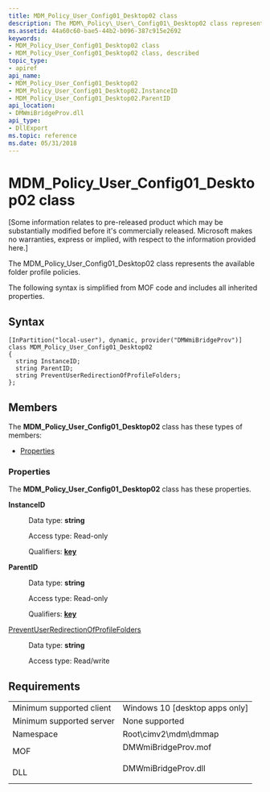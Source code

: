 ```yaml
---
title: MDM_Policy_User_Config01_Desktop02 class
description: The MDM\_Policy\_User\_Config01\_Desktop02 class represents the available folder profile policies.
ms.assetid: 44a60c60-bae5-44b2-b096-387c915e2692
keywords:
- MDM_Policy_User_Config01_Desktop02 class
- MDM_Policy_User_Config01_Desktop02 class, described
topic_type:
- apiref
api_name:
- MDM_Policy_User_Config01_Desktop02
- MDM_Policy_User_Config01_Desktop02.InstanceID
- MDM_Policy_User_Config01_Desktop02.ParentID
api_location:
- DMWmiBridgeProv.dll
api_type:
- DllExport
ms.topic: reference
ms.date: 05/31/2018
---
```


# MDM\_Policy\_User\_Config01\_Desktop02 class

\[Some information relates to pre-released product which may be substantially modified before it's commercially released. Microsoft makes no warranties, express or implied, with respect to the information provided here.\]

The MDM\_Policy\_User\_Config01\_Desktop02 class represents the available folder profile policies.

The following syntax is simplified from MOF code and includes all inherited properties.

## Syntax

``` syntax
[InPartition("local-user"), dynamic, provider("DMWmiBridgeProv")]
class MDM_Policy_User_Config01_Desktop02
{
  string InstanceID;
  string ParentID;
  string PreventUserRedirectionOfProfileFolders;
};
```

## Members

The **MDM\_Policy\_User\_Config01\_Desktop02** class has these types of members:

-   [Properties](#properties)

### Properties

The **MDM\_Policy\_User\_Config01\_Desktop02** class has these properties.

<dl> <dt>

**InstanceID**
</dt> <dd> <dl> <dt>

Data type: **string**
</dt> <dt>

Access type: Read-only
</dt> <dt>

Qualifiers: [**key**](/windows/desktop/WmiSdk/key-qualifier)
</dt> </dl>

</dd> <dt>

**ParentID**
</dt> <dd> <dl> <dt>

Data type: **string**
</dt> <dt>

Access type: Read-only
</dt> <dt>

Qualifiers: [**key**](/windows/desktop/WmiSdk/key-qualifier)
</dt> </dl>

</dd> <dt>

[PreventUserRedirectionOfProfileFolders](/windows/client-management/mdm/policy-csp-desktop#desktop-preventuserredirectionofprofilefolders)
</dt> <dd> <dl> <dt>

Data type: **string**
</dt> <dt>

Access type: Read/write
</dt> </dl>

</dd> </dl>

## Requirements



|                                     |                                                                                                |
|-------------------------------------|------------------------------------------------------------------------------------------------|
| Minimum supported client<br/> | Windows 10 \[desktop apps only\]<br/>                                                    |
| Minimum supported server<br/> | None supported<br/>                                                                      |
| Namespace<br/>                | Root\\cimv2\\mdm\\dmmap<br/>                                                             |
| MOF<br/>                      | <dl> <dt>DMWmiBridgeProv.mof</dt> </dl> |
| DLL<br/>                      | <dl> <dt>DMWmiBridgeProv.dll</dt> </dl> |



 

